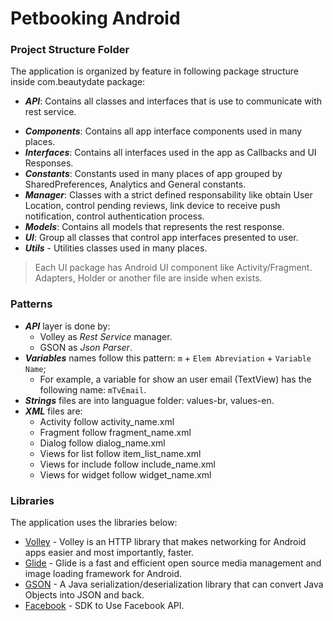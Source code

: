 # Petbooking Android

### Project Structure Folder
The application is organized by feature in following package structure inside com.beautydate package:

- **_API_**:  Contains all classes and interfaces that is use to communicate with rest service.
+ **_Components_**: Contains all app interface components used in many places.
+ **_Interfaces_**: Contains all interfaces used in the app as Callbacks and UI Responses.
+ **_Constants_**: Constants used in many places of app grouped by SharedPreferences, Analytics and General constants.
+ **_Manager_**: Classes with a strict defined responsability like obtain User Location, control pending reviews, link device to receive push notification, control authentication process.
+ **_Models_**: Contains all models that represents the rest response.
+ **_UI_**: Group all classes that control app interfaces presented to user.
+ **_Utils_** - Utilities classes used in many places.
 
> Each UI package has Android UI component like Activity/Fragment. Adapters, Holder or another file are inside when exists.

### Patterns
+ **_API_** layer is done by:
  - Volley as *Rest Service* manager.
  - GSON as *Json Parser*.
+ **_Variables_** names follow this pattern: `m` + `Elem Abreviation` + `Variable Name`;
  - For example, a variable for show an user email (TextView) has the following name: `mTvEmail`.
+ **_Strings_** files are into languague folder: values-br, values-en. 
+ **_XML_** files are:
  - Activity follow activity_name.xml
  - Fragment follow fragment_name.xml
  - Dialog follow dialog_name.xml
  - Views for list follow item_list_name.xml
  - Views for include follow include_name.xml
  - Views for widget follow widget_name.xml
 
### Libraries
The application uses the libraries below:
+ [Volley](https://github.com/google/volley) - Volley is an HTTP library that makes networking for Android apps easier and most importantly, faster.
+ [Glide](https://github.com/bumptech/glide) - Glide is a fast and efficient open source media management and image loading framework for Android.
+ [GSON](https://github.com/google/gson) - A Java serialization/deserialization library that can convert Java Objects into JSON and back.
+ [Facebook](https://developers.facebook.com/docs/android/) - SDK to Use Facebook API.